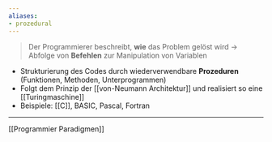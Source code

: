 ```yaml
---
aliases:
- prozedural
---
```


>Der Programmierer beschreibt, **wie** das Problem gelöst wird
 -> Abfolge von **Befehlen** zur Manipulation von Variablen

- Strukturierung des Codes durch wiederverwendbare **Prozeduren** (Funktionen, Methoden, Unterprogrammen)
- Folgt dem Prinzip der [[von-Neumann Architektur]] und realisiert so eine [[Turingmaschine]]
- Beispiele: [[C]], BASIC, Pascal, Fortran

---
[[Programmier Paradigmen]]